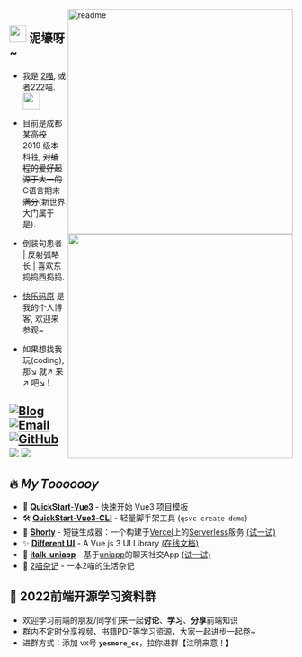 <img align="right" width="400px" alt='readme' src="https://github-readme-stats.vercel.app/api?username=yesmore&show_icons=true&theme=radical" /> 
<a href="#"><img width="400px"  align="right" src='https://github-readme-stats.vercel.app/api/top-langs/?username=yesmore&layout=compact&hide=html'/></a>

## <img width='30' src='https://cdn.jsdelivr.net/gh/yesmore/img/img/pop_cat.gif'/> 泥壕呀 ~ 

- 我是 [2喵](https://yesmore.cc), 或者222喵. <img width='30' src='https://emojis.slackmojis.com/emojis/images/1623215441/44110/cat_pls.gif?1623215441'>

- 目前是成都某~~高校~~ 2019 级本科牲, ~~对编程的爱好起源于大一的C语言期末满分~~(新世界大门属于是).

- 倒装句患者 | 反射弧略长 | 喜欢东捣捣西捣捣.

- [快乐码原](https://yesmore.cc) 是我的个人博客, 欢迎来参观~

- 如果想找我玩(coding), 那↘ 就↗ 来↗ 吧↘ !

## [![Blog](https://img.shields.io/badge/-https://yesmore.cc-0e83cd?style=flat-square&logo=Blogger&logoColor=fff)](https://yesmore.cc) [![Email](https://img.shields.io/badge/-3224266014@qq.com-911318?style=flat-square&logo=Mail.RU&logoColor=white&labelColor=c14438)](mailto:3224266014_at_qq.com) [![GitHub](https://img.shields.io/badge/dynamic/json?logo=github&label=GitHub+Followers&labelColor=282c34&style=flat-square&color=181717&query=%24.data.totalSubs&url=https%3A%2F%2Fapi.spencerwoo.com%2Fsubstats%2F%3Fsource%3Dgithub%26queryKey%3Dyesmore&longCache=true)](https://github.com/yesmore) <a href='https://gitter.im/yesmore/yesmoreforchat'><img src='https://badges.gitter.im/yesmore/yesmoreforchat.svg'/></a> <img src="https://visitor-badge.glitch.me/badge?page_id=yesmore.yesmore" />

 ## 🔥 𝘔𝘺 𝘛𝘰𝘰𝘰𝘰𝘰𝘰𝘺

- 🚀 <a href='https://github.com/yesmore/QuickStart-Vue3' target='_blank'>𝐐𝐮𝐢𝐜𝐤𝐒𝐭𝐚𝐫𝐭-𝐕𝐮𝐞𝟑</a> - 快速开始 Vue3 项目模板
- 🛠️ <a href='https://github.com/yesmore/QuickStart-Vue3-CLI' target='_blank'>𝐐𝐮𝐢𝐜𝐤𝐒𝐭𝐚𝐫𝐭-𝐕𝐮𝐞𝟑-𝐂𝐋𝐈</a> - 轻量脚手架工具 (`qsvc create demo`)
- :link: [𝐒𝐡𝐨𝐫𝐭𝐲](https://github.com/yesmore/shorty) - 短链生成器：一个构建于[Vercel]()上的[Serverless]()服务 [(试一试)](https://nb.js.cn/)
- ✨ [𝐃𝐢𝐟𝐟𝐞𝐫𝐞𝐧𝐭 𝐔𝐈](https://github.com/yesmore/different-ui) - A Vue.js 3 UI Library [(在线文档)](https://yesmore.cc/Different-UI/)
- 💁 [𝐢𝐭𝐚𝐥𝐤-𝐮𝐧𝐢𝐚𝐩𝐩](https://github.com/yesmore/italk-uniapp) - 基于[uniapp]()的聊天社交App [(试一试)](http://italk.auao.top)
- ​:orange_book: [2喵杂记](https://yesmore.cc/cn/Diary) - 一本2喵的生活杂记


<!-- <img src='https://activity-graph.herokuapp.com/graph?username=yesmore&theme=minimal'/>  -->

## 📙 2022前端开源学习资料群

- 欢迎学习前端的朋友/同学们来一起**讨论**、**学习**、**分享**前端知识
- 群内不定时分享视频、书籍PDF等学习资源，大家一起进步一起卷~ 
- 进群方式：添加 vx号 **`yesmore_cc`**，拉你进群【注明来意！】



<!-- <a href='https://yesmore.cc'><img src='https://img.shields.io/badge/Hexo-2962FF?style=for-the-badge&logo=hexo&logoColor=white'/></a>
<a href='https://yesmore.cc'><img src='https://img.shields.io/badge/Gmail-D14836?style=for-the-badge&logo=gmail&logoColor=white'/></a>
<a href='https://vercel.com/'><img src='https://img.shields.io/badge/Vercel-000000?style=for-the-badge&logo=vercel&logoColor=white'/></a>
<a href='https://yesmore.cc'><img src='https://img.shields.io/badge/Electron-2B2E3A?style=for-the-badge&logo=electron&logoColor=9FEAF9'/></a>
<a href='https://yesmore.cc'><img src='https://img.shields.io/badge/Hexo-0E83CD?style=for-the-badge&logo=hexo&logoColor=white'/></a>
<a href='https://yesmore.cc'><img src='https://img.shields.io/badge/nestjs-E0234E?style=for-the-badge&logo=nestjs&logoColor=white'/></a>
<a href='https://yesmore.cc'><img src='https://img.shields.io/badge/Node.js-339933?style=for-the-badge&logo=nodedotjs&logoColor=white'/></a>
<a href='https://yesmore.cc'><img src='https://img.shields.io/badge/npm-CB3837?style=for-the-badge&logo=npm&logoColor=white'/></a>
<a href='https://yesmore.cc'><img src='https://img.shields.io/badge/nuxt.js-00C58E?style=for-the-badge&logo=nuxtdotjs&logoColor=white'/></a>
<a href='https://yesmore.cc'><img src='https://img.shields.io/badge/React-20232A?style=for-the-badge&logo=react&logoColor=61DAFB'/></a>
<a href='https://yesmore.cc'><img src='https://img.shields.io/badge/Vue.js-35495E?style=for-the-badge&logo=vuedotjs&logoColor=4FC08D'/></a>
<a href='https://yesmore.cc'><img src='https://img.shields.io/badge/Visual_Studio_Code-0078D4?style=for-the-badge&logo=visual%20studio%20code&logoColor=white'/></a>
<a href='https://yesmore.cc'><img src='https://img.shields.io/badge/JavaScript-323330?style=for-the-badge&logo=javascript&logoColor=F7DF1E'/></a>
<a href='https://yesmore.cc'><img src='https://github-profile-summary-cards.vercel.app/api/cards/profile-details?username=yesmore&theme=vue'/></a> -->
